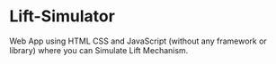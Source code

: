 # Lift-Simulator
Web App using HTML CSS and JavaScript (without any framework or library) where you can Simulate Lift Mechanism.
